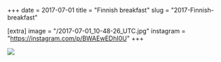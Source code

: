+++
date = 2017-07-01
title = "Finnish breakfast"
slug = "2017-Finnish-breakfast"

[extra]
image = "/2017-07-01_10-48-26_UTC.jpg"
instagram = "https://instagram.com/p/BWAEwEDhI0U"
+++

<img src="/2017-07-01_10-48-26_UTC.jpg" />
